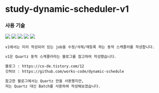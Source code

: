 # study-dynamic-scheduler-v1

### 사용 기술
<img src="https://img.shields.io/badge/java-007396?style=for-the-badge&logo=java&logoColor=white"> 
<img src="https://img.shields.io/badge/Spring-6DB33F?style=for-the-badge&logo=Spring&logoColor=white">
<img src="https://img.shields.io/badge/Spring Batch-6DB33F?style=for-the-badge&logo=Spring&logoColor=white">
<img src="https://img.shields.io/badge/mariaDB-003545?style=for-the-badge&logo=mariaDB&logoColor=white">
<img src="https://img.shields.io/badge/gradle-02303A?style=for-the-badge&logo=gradle&logoColor=white">

```
v1에서는 미리 작성되어 있는 job을 수정/삭제/재등록 하는 동적 스케줄러를 작성합니다.

v1은 Quartz 동적 스케줄러라는 블로그를 참고하여 작성했습니다.

블로그 : https://co-de.tistory.com/12
깃허브 : https://github.com/works-code/dynamic-schedule 

참고한 블로그에서는 Quartz 만을 사용했지만, 
저는 Quartz 대신 Batch를 사용하여 작성해보겠습니다.

```